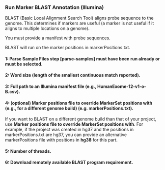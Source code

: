 ### Run Marker BLAST Annotation (Illumina)

BLAST (Basic Local Alignment Search Tool) aligns probe sequence to the genome. This determines if markers are useful (a marker is not useful if it aligns to multiple locations on a genome).

You must provide a manifest with probe sequences.

BLAST will run on the marker positions in markerPositions.txt.


#### 1: Parse Sample Files step [parse-samples] must have been run already or must be selected.

#### 2: Word size (length of the smallest continuous match reported).

#### 3: Full path to an Illumina manifest file (e.g., HumanExome-12-v1-o-B.csv).

#### 4: (optional) Marker positions file to override MarkerSet positions with (e.g., for a different genome build) (e.g. markerPositions.txt).
If you want to BLAST on a different genome build than that of your project, use **Marker positions file to override MarkerSet positions with**. For example, if the project was created in hg37 and the positions in markerPositions.txt are hg37, you can provide an alternative markerPositions file with positions in **hg38** for this part.

#### 5: Number of threads.

#### 6: Download remotely available BLAST program requirement.
